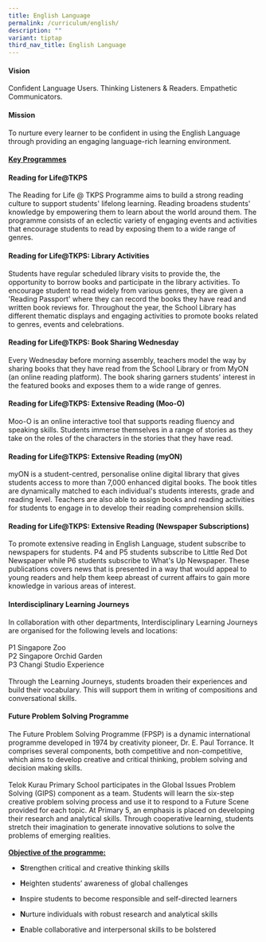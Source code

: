 ```yaml
---
title: English Language
permalink: /curriculum/english/
description: ""
variant: tiptap
third_nav_title: English Language
---
```

<h4><strong>Vision</strong></h4>
<p>Confident Language Users. Thinking Listeners &amp; Readers. Empathetic
Communicators.</p>
<p></p>
<h4><strong>Mission</strong></h4>
<p>To nurture every learner to be confident in using the English Language
through providing an engaging language-rich learning environment.</p>
<p></p>
<h4><strong><u>Key Programmes</u></strong></h4>
<h4>Reading for Life@TKPS</h4>
<p>The Reading for Life @ TKPS Programme aims to build a strong reading culture
to support students' lifelong learning. Reading broadens students' knowledge
by empowering them to learn about the world around them. The programme
consists of an eclectic variety of engaging events and activities that
encourage students to read by exposing them to a wide range of genres.</p>
<h4>Reading for Life@TKPS: Library Activities</h4>
<p>Students have regular scheduled library visits to provide the, the opportunity
to borrow books and participate in the library activities. To encourage
student to read widely from various genres, they are given a 'Reading Passport'
where they can record the books they have read and written book reviews
for. Throughout the year, the School Library has different thematic displays
and engaging activities to promote books related to genres, events and
celebrations.</p>
<h4>Reading for Life@TKPS: Book Sharing Wednesday</h4>
<p>Every Wednesday before morning assembly, teachers model the way by sharing
books that they have read from the School Library or from MyON (an online
reading platform). The book sharing garners students' interest in the featured
books and exposes them to a wide range of genres.</p>
<h4>Reading for Life@TKPS: Extensive Reading (Moo-O)</h4>
<p>Moo-O is an online interactive tool that supports reading fluency and
speaking skills. Students immerse themselves in a range of stories as they
take on the roles of the characters in the stories that they have read.</p>
<h4>Reading for Life@TKPS: Extensive Reading (myON)</h4>
<p>myON is a student-centred, personalise online digital library that gives
students access to more than 7,000 enhanced digital books. The book titles
are dynamically matched to each individual's students interests, grade
and reading level. Teachers are also able to assign books and reading activities
for students to engage in to develop their reading comprehension skills.</p>
<h4>Reading for Life@TKPS: Extensive Reading (Newspaper Subscriptions)</h4>
<p>To promote extensive reading in English Language, student subscribe to
newspapers for students. P4 and P5 students subscribe to Little Red Dot
Newspaper while P6 students subscribe to What's Up Newspaper. These publications
covers news that is presented in a way that would appeal to young readers
and help them keep abreast of current affairs to gain more knowledge in
various areas of interest.</p>
<h4>Interdisciplinary Learning Journeys</h4>
<p>In collaboration with other departments, Interdisciplinary Learning Journeys
are organised for the following levels and locations:
<br>
<br>P1 Singapore Zoo
<br>P2 Singapore Orchid Garden
<br>P3 Changi Studio Experience
<br>
<br>Through the Learning Journeys, students broaden their experiences and
build their vocabulary. This will support them in writing of compositions
and conversational skills.</p>
<h4>Future Problem Solving Programme</h4>
<p>The Future Problem Solving Programme (FPSP) is a dynamic international
programme developed in 1974 by creativity pioneer, Dr. E. Paul Torrance.
It comprises several components, both competitive and non-competitive,
which aims to develop creative and critical thinking, problem solving and
decision making skills.
<br>
<br>Telok Kurau Primary School participates in the Global Issues Problem Solving
(GIPS) component as a team. Students will learn the six-step creative problem
solving process and use it to respond to a Future Scene provided for each
topic. At Primary 5, an emphasis is placed on developing their research
and analytical skills. Through cooperative learning, students stretch their
imagination to generate innovative solutions to solve the problems of emerging
realities.
<br>
<br><strong><u>Objective of the programme:</u></strong>
</p>
<ul data-tight="true" class="tight">
<li>
<p><strong>S</strong>trengthen critical and creative thinking skills</p>
</li>
<li>
<p><strong>H</strong>eighten students’ awareness of global challenges</p>
</li>
<li>
<p><strong>I</strong>nspire students to become responsible and self-directed
learners</p>
</li>
<li>
<p><strong>N</strong>urture individuals with robust research and analytical
skills</p>
</li>
<li>
<p><strong>E</strong>nable collaborative and interpersonal skills to be bolstered</p>
</li>
</ul>
<p></p>